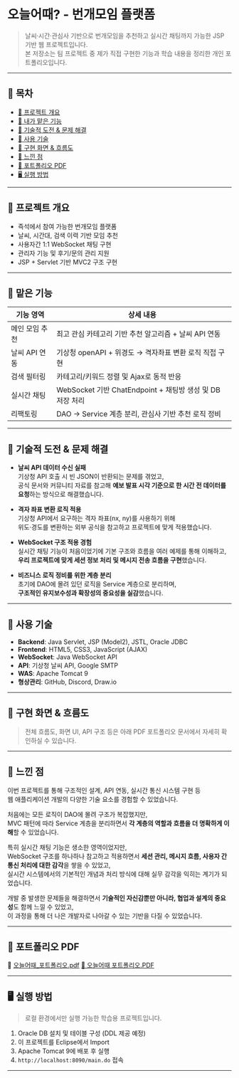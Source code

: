 # 오늘어때? - 번개모임 플랫폼 

> 날씨·시간·관심사 기반으로 번개모임을 추천하고 실시간 채팅까지 가능한 JSP 기반 웹 프로젝트입니다.  
> 본 저장소는 팀 프로젝트 중 제가 직접 구현한 기능과 학습 내용을 정리한 개인 포트폴리오입니다.

---

## 📌 목차

- [📖 프로젝트 개요](#-프로젝트-개요)
- [💼 내가 맡은 기능](#-내가-맡은-기능)
- [🧠 기술적 도전 & 문제 해결](#-기술적-도전--문제-해결)
- [🧪 사용 기술](#-사용-기술)
- [📸 구현 화면 & 흐름도](#-구현-화면--흐름도)
- [📝 느낀 점](#-느낀-점)
- [🔗 포트폴리오 PDF](#-포트폴리오-pdf)
- [🖥️ 실행 방법](#️-실행-방법)

---

## 📖 프로젝트 개요

- 즉석에서 참여 가능한 번개모임 플랫폼
- 날씨, 시간대, 검색 이력 기반 모임 추천
- 사용자간 1:1 WebSocket 채팅 구현
- 관리자 기능 및 후기/문의 관리 지원
- JSP + Servlet 기반 MVC2 구조 구현

---

## 💼 맡은 기능

| 기능 영역 | 상세 내용 |
|-----------|-----------|
|  메인 모임 추천 | 최고 관심 카테고리 기반 추천 알고리즘 + 날씨 API 연동 |
|  날씨 API 연동 | 기상청 openAPI + 위경도 → 격자좌표 변환 로직 직접 구현 |
|  검색 필터링 | 카테고리/키워드 정렬 및 Ajax로 동적 반응 |
|  실시간 채팅 | WebSocket 기반 ChatEndpoint + 채팅방 생성 및 DB 저장 처리 |
|  리팩토링 | DAO → Service 계층 분리, 관심사 기반 추천 로직 정비 |

---

## 🧠 기술적 도전 & 문제 해결

- **날씨 API 데이터 수신 실패**  
  기상청 API 호출 시 빈 JSON이 반환되는 문제를 겪었고,  
  공식 문서와 커뮤니티 자료를 참고해 **예보 발표 시각 기준으로 한 시간 전 데이터를 요청**하는 방식으로 해결했습니다.

- **격자 좌표 변환 로직 적용**  
  기상청 API에서 요구하는 격자 좌표(nx, ny)를 사용하기 위해  
  위도·경도를 변환하는 외부 공식을 참고하고 프로젝트에 맞게 적용했습니다.

- **WebSocket 구조 적용 경험**  
  실시간 채팅 기능이 처음이었기에 기본 구조와 흐름을 여러 예제를 통해 이해하고,  
  **우리 프로젝트에 맞게 세션 정보 처리 및 메시지 전송 흐름을 구현**했습니다.

- **비즈니스 로직 정비를 위한 계층 분리**  
  초기에 DAO에 몰려 있던 로직을 Service 계층으로 분리하며,  
  **구조적인 유지보수성과 확장성의 중요성을 실감**했습니다.


---

## 🧪 사용 기술

- **Backend**: Java Servlet, JSP (Model2), JSTL, Oracle JDBC
- **Frontend**: HTML5, CSS3, JavaScript (AJAX)
- **WebSocket**: Java WebSocket API
- **API**: 기상청 날씨 API, Google SMTP
- **WAS**: Apache Tomcat 9
- **형상관리**: GitHub, Discord, Draw.io

---

## 📸 구현 화면 & 흐름도

> 전체 흐름도, 화면 UI, API 구조 등은 아래 PDF 포트폴리오 문서에서 자세히 확인하실 수 있습니다.

---

## 📝 느낀 점

이번 프로젝트를 통해 구조적인 설계, API 연동, 실시간 통신 시스템 구현 등  
웹 애플리케이션 개발의 다양한 기술 요소를 경험할 수 있었습니다.

처음에는 모든 로직이 DAO에 몰려 구조가 복잡했지만,  
MVC 패턴에 따라 Service 계층을 분리하면서 **각 계층의 역할과 흐름을 더 명확하게 이해**할 수 있었습니다.

특히 실시간 채팅 기능은 생소한 영역이었지만,  
WebSocket 구조를 하나하나 참고하고 적용하면서 **세션 관리, 메시지 흐름, 사용자 간 통신 처리에 대한 감각**을 쌓을 수 있었고,  
실시간 시스템에서의 기본적인 개념과 처리 방식에 대해 실무 감각을 익히는 계기가 되었습니다.

개발 중 발생한 문제들을 해결하면서 **기술적인 자신감뿐만 아니라, 협업과 설계의 중요성**도 함께 느낄 수 있었고,  
이 과정을 통해 더 나은 개발자로 나아갈 수 있는 기반을 다질 수 있었습니다.


---

## 🔗 포트폴리오 PDF

📎 [오늘어때_포트폴리오.pdf](./Lighting.pdf)
<a href="./Lighting.pdf" target="_blank">📎 오늘어때 포트폴리오.PDF</a>



---

## 🖥️ 실행 방법

> 로컬 환경에서만 실행 가능한 학습용 프로젝트입니다.

1. Oracle DB 설치 및 테이블 구성 (DDL 제공 예정)
2. 이 프로젝트를 Eclipse에서 Import
3. Apache Tomcat 9에 배포 후 실행
4. `http://localhost:8090/main.do` 접속

---


